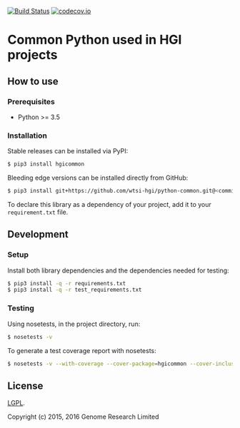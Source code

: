 [![Build Status](https://travis-ci.org/wtsi-hgi/python-common.svg)](https://travis-ci.org/wtsi-hgi/python-common)
[![codecov.io](https://codecov.io/gh/wtsi-hgi/python-common/graph/badge.svg)](https://codecov.io/github/wtsi-hgi/python-common)

# Common Python used in HGI projects

## How to use
### Prerequisites
- Python >= 3.5

### Installation
Stable releases can be installed via PyPI:
```bash
$ pip3 install hgicommon
```

Bleeding edge versions can be installed directly from GitHub:
```bash
$ pip3 install git+https://github.com/wtsi-hgi/python-common.git@<commit_id_or_branch_or_tag>#egg=hgicommon
```

To declare this library as a dependency of your project, add it to your `requirement.txt` file.


## Development
### Setup
Install both library dependencies and the dependencies needed for testing:
```bash
$ pip3 install -q -r requirements.txt
$ pip3 install -q -r test_requirements.txt
```

### Testing
Using nosetests, in the project directory, run:
```bash
$ nosetests -v
```

To generate a test coverage report with nosetests:
```bash
$ nosetests -v --with-coverage --cover-package=hgicommon --cover-inclusive
```


## License
[LGPL](LICENSE.txt).

Copyright (c) 2015, 2016 Genome Research Limited